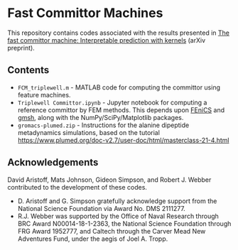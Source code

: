 # Fast Committor Machines
This repository contains codes associated with the results presented in [The fast committor machine: Interpretable prediction with kernels](https://arxiv.org/abs/2405.10410) (arXiv preprint).

## Contents
* `FCM_triplewell.m` - MATLAB code for computing the committor using feature machines.
* `Triplewell Committor.ipynb` - Jupyter notebook for computing a reference committor by FEM methods.  This depends upon [FEniCS](https://fenicsproject.org/) and [gmsh](https://gmsh.info/), along with the NumPy/SciPy/Matplotlib packages.
* `gromacs-plumed.zip` - Instructions for the alanine dipeptide metadynamics simulations, based on the tutorial https://www.plumed.org/doc-v2.7/user-doc/html/masterclass-21-4.html

## Acknowledgements
David Aristoff, Mats Johnson, Gideon Simpson, and Robert J. Webber contributed to the development of these codes.  

* D. Aristoff and G. Simpson gratefully acknowledge support from the National Science Foundation via Award No. DMS 2111277.
* R.J. Webber was supported by the Office of Naval Research through BRC Award N00014-18-1-2363, the National Science Foundation through FRG
Award 1952777, and Caltech through the Carver Mead New Adventures Fund, under the aegis of Joel A. Tropp.


